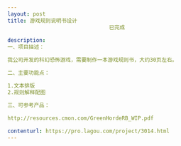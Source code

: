 ```yaml
---                
layout: post       
title: 游戏规则说明书设计
                                已完成
           
description: 
一、项目描述：

我公司开发的科幻恐怖游戏，需要制作一本游戏规则书，大约30页左右。

二、主要功能点：

1.文本排版
2.规则解释配图

三、可参考产品：

http://resources.cmon.com/GreenHordeRB_WIP.pdf
     
contenturl: https://pro.lagou.com/project/3014.html      
---                 
```

